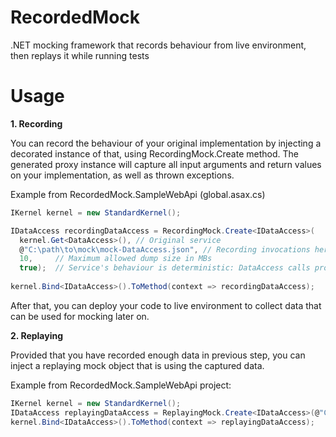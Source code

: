 # RecordedMock
.NET mocking framework that records behaviour from live environment, then replays it while running tests

# Usage

**1. Recording**

You can record the behaviour of your original implementation by injecting a decorated instance of that, using RecordingMock.Create method. The generated proxy instance will capture all input arguments and return values on your  implementation, as well as thrown exceptions.

Example from RecordedMock.SampleWebApi (global.asax.cs)
```c#
IKernel kernel = new StandardKernel();

IDataAccess recordingDataAccess = RecordingMock.Create<IDataAccess>(
  kernel.Get<DataAccess>(), // Original service
  @"C:\path\to\mock\mock-DataAccess.json", // Recording invocations here
  10,     // Maximum allowed dump size in MBs
  true);  // Service's behaviour is deterministic: DataAccess calls provide the same result for the same arguments
  
kernel.Bind<IDataAccess>().ToMethod(context => recordingDataAccess);
```

After that, you can deploy your code to live environment to collect data that can be used for mocking later on.

**2. Replaying**

Provided that you have recorded enough data in previous step, you can inject a replaying mock object that is using the captured data.

Example from RecordedMock.SampleWebApi project:
```c#
IKernel kernel = new StandardKernel();
IDataAccess replayingDataAccess = ReplayingMock.Create<IDataAccess>(@"C:\path\to\mock\mock-DataAccess.json");
kernel.Bind<IDataAccess>().ToMethod(context => replayingDataAccess);
```
